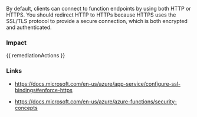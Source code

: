 
By default, clients can connect to function endpoints by using both HTTP or HTTPS. You should redirect HTTP to HTTPs because HTTPS uses the SSL/TLS protocol to provide a secure connection, which is both encrypted and authenticated.


### Impact
<!-- Add Impact here -->

<!-- DO NOT CHANGE -->
{{ remediationActions }}

### Links
- https://docs.microsoft.com/en-us/azure/app-service/configure-ssl-bindings#enforce-https

- https://docs.microsoft.com/en-us/azure/azure-functions/security-concepts


